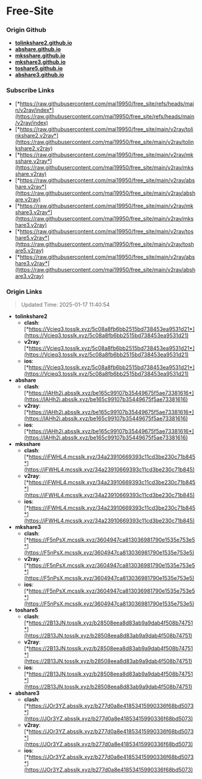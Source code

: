 # Free-Site

### Origin Github

- [**tolinkshare2.github.io**](https://github.com/tolinkshare2/tolinkshare2.github.io)
- [**abshare.github.io**](https://github.com/abshare/abshare.github.io)
- [**mksshare.github.io**](https://github.com/mksshare/mksshare.github.io)
- [**mkshare3.github.io**](https://github.com/mkshare3/mkshare3.github.io)
- [**toshare5.github.io**](https://github.com/toshare5/toshare5.github.io)
- [**abshare3.github.io**](https://github.com/abshare3/abshare3.github.io)

### Subscribe Links

- [*https://raw.githubusercontent.com/mai19950/free_site/refs/heads/main/v2ray/index*](https://raw.githubusercontent.com/mai19950/free_site/refs/heads/main/v2ray/index)
- [*https://raw.githubusercontent.com/mai19950/free_site/main/v2ray/tolinkshare2.v2ray*](https://raw.githubusercontent.com/mai19950/free_site/main/v2ray/tolinkshare2.v2ray)
- [*https://raw.githubusercontent.com/mai19950/free_site/main/v2ray/mksshare.v2ray*](https://raw.githubusercontent.com/mai19950/free_site/main/v2ray/mksshare.v2ray)
- [*https://raw.githubusercontent.com/mai19950/free_site/main/v2ray/abshare.v2ray*](https://raw.githubusercontent.com/mai19950/free_site/main/v2ray/abshare.v2ray)
- [*https://raw.githubusercontent.com/mai19950/free_site/main/v2ray/mkshare3.v2ray*](https://raw.githubusercontent.com/mai19950/free_site/main/v2ray/mkshare3.v2ray)
- [*https://raw.githubusercontent.com/mai19950/free_site/main/v2ray/toshare5.v2ray*](https://raw.githubusercontent.com/mai19950/free_site/main/v2ray/toshare5.v2ray)
- [*https://raw.githubusercontent.com/mai19950/free_site/main/v2ray/abshare3.v2ray*](https://raw.githubusercontent.com/mai19950/free_site/main/v2ray/abshare3.v2ray)

### Origin Links

> Updated Time: 2025-01-17 11:40:54

- **tolinkshare2**
  - **clash**: [*https://Vcieq3.tosslk.xyz/5c08a8fb6bb2515bd738453ea9531d21*](https://Vcieq3.tosslk.xyz/5c08a8fb6bb2515bd738453ea9531d21)
  - **v2ray**: [*https://Vcieq3.tosslk.xyz/5c08a8fb6bb2515bd738453ea9531d21*](https://Vcieq3.tosslk.xyz/5c08a8fb6bb2515bd738453ea9531d21)
  - **ios**: [*https://Vcieq3.tosslk.xyz/5c08a8fb6bb2515bd738453ea9531d21*](https://Vcieq3.tosslk.xyz/5c08a8fb6bb2515bd738453ea9531d21)
- **abshare**
  - **clash**: [*https://lAHh2j.absslk.xyz/be165c99107b35449675f5ae73381616*](https://lAHh2j.absslk.xyz/be165c99107b35449675f5ae73381616)
  - **v2ray**: [*https://lAHh2j.absslk.xyz/be165c99107b35449675f5ae73381616*](https://lAHh2j.absslk.xyz/be165c99107b35449675f5ae73381616)
  - **ios**: [*https://lAHh2j.absslk.xyz/be165c99107b35449675f5ae73381616*](https://lAHh2j.absslk.xyz/be165c99107b35449675f5ae73381616)
- **mksshare**
  - **clash**: [*https://iFWHL4.mcsslk.xyz/34a23910669393c11cd3be230c71b845*](https://iFWHL4.mcsslk.xyz/34a23910669393c11cd3be230c71b845)
  - **v2ray**: [*https://iFWHL4.mcsslk.xyz/34a23910669393c11cd3be230c71b845*](https://iFWHL4.mcsslk.xyz/34a23910669393c11cd3be230c71b845)
  - **ios**: [*https://iFWHL4.mcsslk.xyz/34a23910669393c11cd3be230c71b845*](https://iFWHL4.mcsslk.xyz/34a23910669393c11cd3be230c71b845)
- **mkshare3**
  - **clash**: [*https://F5nPsX.mcsslk.xyz/3604947ca813036981790e1535e753e5*](https://F5nPsX.mcsslk.xyz/3604947ca813036981790e1535e753e5)
  - **v2ray**: [*https://F5nPsX.mcsslk.xyz/3604947ca813036981790e1535e753e5*](https://F5nPsX.mcsslk.xyz/3604947ca813036981790e1535e753e5)
  - **ios**: [*https://F5nPsX.mcsslk.xyz/3604947ca813036981790e1535e753e5*](https://F5nPsX.mcsslk.xyz/3604947ca813036981790e1535e753e5)
- **toshare5**
  - **clash**: [*https://2B13JN.tosslk.xyz/b28508eea8d83ab9a9dab4f508b74751*](https://2B13JN.tosslk.xyz/b28508eea8d83ab9a9dab4f508b74751)
  - **v2ray**: [*https://2B13JN.tosslk.xyz/b28508eea8d83ab9a9dab4f508b74751*](https://2B13JN.tosslk.xyz/b28508eea8d83ab9a9dab4f508b74751)
  - **ios**: [*https://2B13JN.tosslk.xyz/b28508eea8d83ab9a9dab4f508b74751*](https://2B13JN.tosslk.xyz/b28508eea8d83ab9a9dab4f508b74751)
- **abshare3**
  - **clash**: [*https://JOr3YZ.absslk.xyz/b277d0a8e41853415990336f68bd5073*](https://JOr3YZ.absslk.xyz/b277d0a8e41853415990336f68bd5073)
  - **v2ray**: [*https://JOr3YZ.absslk.xyz/b277d0a8e41853415990336f68bd5073*](https://JOr3YZ.absslk.xyz/b277d0a8e41853415990336f68bd5073)
  - **ios**: [*https://JOr3YZ.absslk.xyz/b277d0a8e41853415990336f68bd5073*](https://JOr3YZ.absslk.xyz/b277d0a8e41853415990336f68bd5073)
